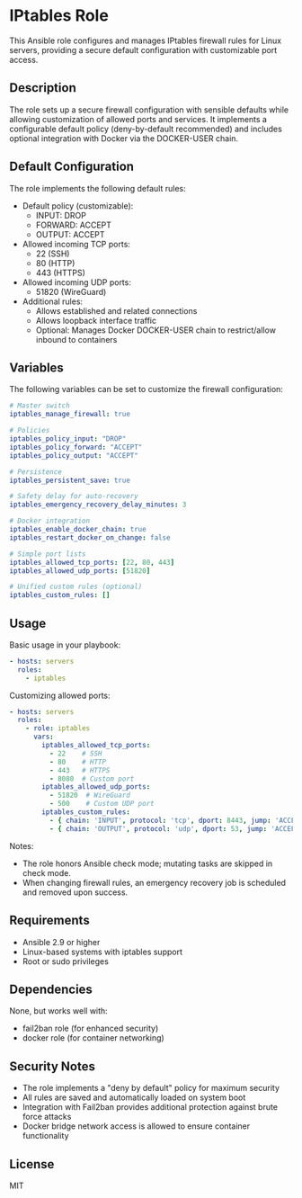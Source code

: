 # IPtables Role

This Ansible role configures and manages IPtables firewall rules for Linux servers, providing a secure default configuration with customizable port access.

## Description

The role sets up a secure firewall configuration with sensible defaults while allowing customization of allowed ports and services. It implements a configurable default policy (deny-by-default recommended) and includes optional integration with Docker via the DOCKER-USER chain.

## Default Configuration

The role implements the following default rules:

- Default policy (customizable):
  - INPUT: DROP
  - FORWARD: ACCEPT
  - OUTPUT: ACCEPT
- Allowed incoming TCP ports:
  - 22 (SSH)
  - 80 (HTTP)
  - 443 (HTTPS)
- Allowed incoming UDP ports:
  - 51820 (WireGuard)
- Additional rules:
  - Allows established and related connections
  - Allows loopback interface traffic
  - Optional: Manages Docker DOCKER-USER chain to restrict/allow inbound to containers

## Variables

The following variables can be set to customize the firewall configuration:

```yaml
# Master switch
iptables_manage_firewall: true

# Policies
iptables_policy_input: "DROP"
iptables_policy_forward: "ACCEPT"
iptables_policy_output: "ACCEPT"

# Persistence
iptables_persistent_save: true

# Safety delay for auto-recovery
iptables_emergency_recovery_delay_minutes: 3

# Docker integration
iptables_enable_docker_chain: true
iptables_restart_docker_on_change: false

# Simple port lists
iptables_allowed_tcp_ports: [22, 80, 443]
iptables_allowed_udp_ports: [51820]

# Unified custom rules (optional)
iptables_custom_rules: []
```

## Usage

Basic usage in your playbook:

```yaml
- hosts: servers
  roles:
    - iptables
```

Customizing allowed ports:

```yaml
- hosts: servers
  roles:
    - role: iptables
      vars:
        iptables_allowed_tcp_ports:
          - 22    # SSH
          - 80    # HTTP
          - 443   # HTTPS
          - 8080  # Custom port
        iptables_allowed_udp_ports:
          - 51820  # WireGuard
          - 500    # Custom UDP port
        iptables_custom_rules:
          - { chain: 'INPUT', protocol: 'tcp', dport: 8443, jump: 'ACCEPT', comment: 'Allow alt-HTTPS' }
          - { chain: 'OUTPUT', protocol: 'udp', dport: 53, jump: 'ACCEPT', comment: 'DNS queries' }
```

Notes:
- The role honors Ansible check mode; mutating tasks are skipped in check mode.
- When changing firewall rules, an emergency recovery job is scheduled and removed upon success.

## Requirements

- Ansible 2.9 or higher
- Linux-based systems with iptables support
- Root or sudo privileges

## Dependencies

None, but works well with:
- fail2ban role (for enhanced security)
- docker role (for container networking)

## Security Notes

- The role implements a "deny by default" policy for maximum security
- All rules are saved and automatically loaded on system boot
- Integration with Fail2ban provides additional protection against brute force attacks
- Docker bridge network access is allowed to ensure container functionality

## License

MIT
